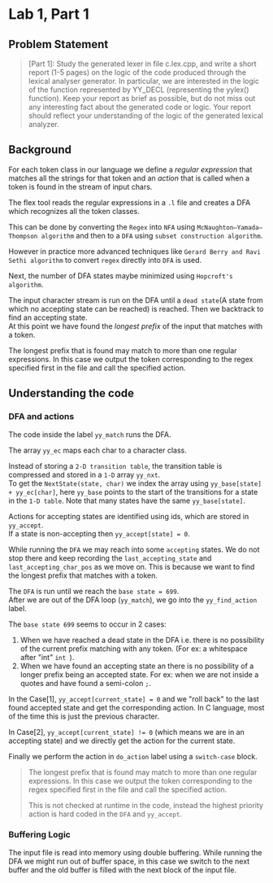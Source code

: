 # Lab 1, Part 1

## Problem Statement

> [Part 1]: Study the generated lexer in file c.lex.cpp, and write a short report (1-5 pages) on the logic of the code produced through the lexical analyser generator. In particular, we are interested in the logic of the function represented by YY_DECL (representing the yylex() function). Keep your report as brief as possible, but do not miss out any interesting fact about the generated code or logic. Your report should reflect your understanding of the logic of the generated lexical analyzer.

## Background

For each token class in our language we define a _regular expression_ that matches all the strings for that token and an _action_ that is called when a token is found in the stream of input chars.

The flex tool reads the regular expressions in a `.l` file and creates a DFA which recognizes all the token classes.

This can be done by converting the `Regex` into `NFA` using `McNaughton–Yamada–Thompson algorithm` and then to a `DFA` using `subset construction algorithm`.

However in practice more advanced techniques like `Gerard Berry and Ravi Sethi algorithm` to convert `regex` directly into `DFA` is used.

Next, the number of DFA states maybe minimized using `Hopcroft's algorithm`.

The input character stream is run on the DFA until a `dead state`(A state from which no accepting state can be reached) is reached. Then we backtrack to find an accepting state.  
At this point we have found the _longest prefix_ of the input that matches with a token.

The longest prefix that is found may match to more than one regular expressions. In this case we output the token corresponding to the regex specified first in the file and call the specified action.

## Understanding the code

### DFA and actions

The code inside the label `yy_match` runs the DFA.

The array `yy_ec` maps each char to a character class.

Instead of storing a `2-D transition table`, the transition table is compressed and stored in a `1-D` array `yy_nxt`.  
To get the `NextState(state, char)` we index the array using `yy_base[state] + yy_ec[char]`, here `yy_base` points to the start of the transitions for a state in the `1-D table`. Note that many states have the same `yy_base[state]`.

Actions for accepting states are identified using ids, which are stored in `yy_accept`.  
If a state is non-accepting then `yy_accept[state] = 0`.

While running the `DFA` we may reach into some `accepting` states. We do not stop there and keep recording the `last_accepting_state` and `last_accepting_char_pos` as we move on. This is because we want to find the longest prefix that matches with a token.

The `DFA` is run until we reach the `base state = 699`.  
After we are out of the DFA loop (`yy_match`), we go into the `yy_find_action` label.

The `base state 699` seems to occur in 2 cases:

1. When we have reached a dead state in the DFA i.e. there is no possibility of the current prefix matching with any token. (For ex: a whitespace after "int" `int `).
2. When we have found an accepting state an there is no possibility of a longer prefix being an accepted state. For ex: when we are not inside a quotes and have found a semi-colon `;`.

In the Case[1], `yy_accept[current_state] = 0` and we "roll back" to the last found accepted state and get the corresponding action. In C language, most of the time this is just the previous character.

In Case[2], `yy_accept[current_state] != 0` (which means we are in an accepting state) and we directly get the action for the current state.

Finally we perform the action in `do_action` label using a `switch-case` block.

> The longest prefix that is found may match to more than one regular expressions. In this case we output the token corresponding to the regex specified first in the file and call the specified action.
>
> This is not checked at runtime in the code, instead the highest priority action is hard coded in the `DFA` and `yy_accept`.

### Buffering Logic

The input file is read into memory using double buffering. While running the DFA we might run out of buffer space, in this case we switch to the next buffer and the old buffer is filled with the next block of the input file.
